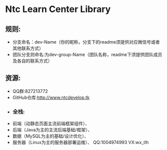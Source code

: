 # Ntc Learn Center Library
## 规则:
 - 分支命名：dev-Name（你的昵称，分支下的readme须提供对应微信号或者其他联系方式）
 - 团队分支则命名:为dev-group-Name（团队名称，readme下须提供团队成员及各自的联系方式）
## 资源:
 - QQ群:827213772
 - GitHub仓库:http://www.ntcdevelop.tk
- ### 全栈:
 - 前端（动静态页面主流前端框架组件）、
 - 后端（Java为主的主流后端基础/框架）、
 - 数据（MySQL为主的基础/设计优化）、
 - 服务器（Linux为主的服务器部署运维）、
QQ:1004974993
VX:wx_tlh